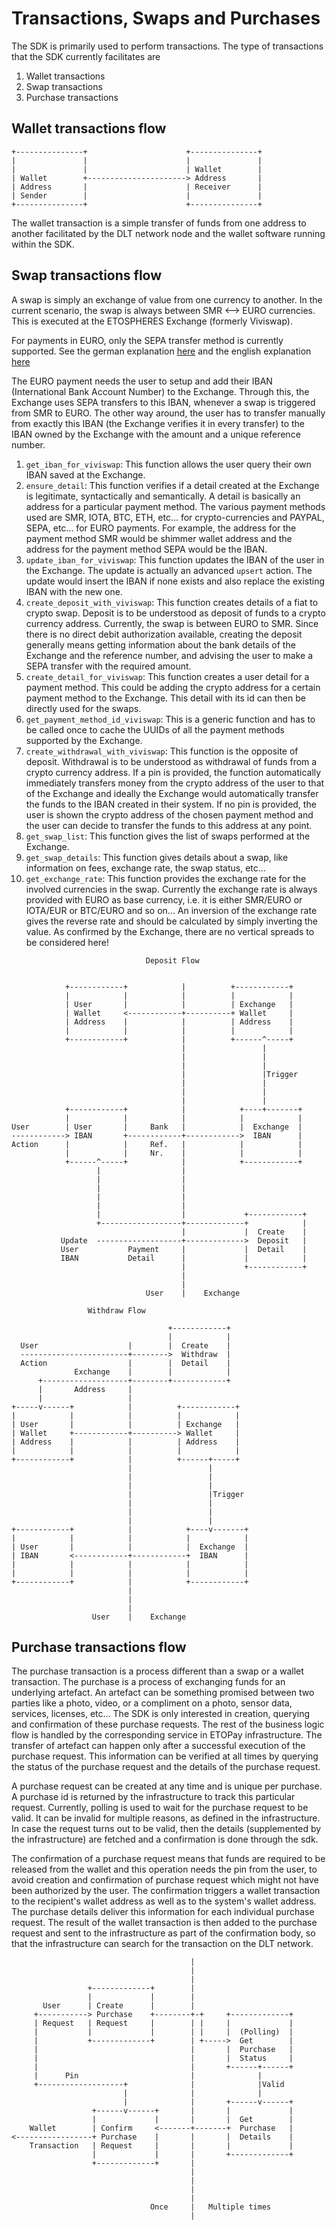 # Transactions, Swaps and Purchases

The SDK is primarily used to perform transactions. The type of transactions that the SDK currently facilitates are

1. Wallet transactions
2. Swap transactions
3. Purchase transactions

## Wallet transactions flow

```
+---------------+                      +---------------+
|               |                      |               |
|               |                      | Wallet        |
| Wallet        +----------------------> Address       |
| Address       |                      | Receiver      |
| Sender        |                      |               |
+---------------+                      +---------------+
```

The wallet transaction is a simple transfer of funds from one address to another facilitated by the DLT network node and the wallet software running within the SDK.

## Swap transactions flow

A swap is simply an exchange of value from one currency to another. In the current scenario, the swap is always between SMR <--> EURO currencies. This is executed at the ETOSPHERES Exchange (formerly Viviswap).

For payments in EURO, only the SEPA transfer method is currently supported. See the german explanation [here](https://www.bundesbank.de/de/aufgaben/unbarer-zahlungsverkehr/serviceangebot/sepa/sepa-einfach-erklaert--603346) and the english explanation [here](https://en.wikipedia.org/wiki/Single_Euro_Payments_Area)

The EURO payment needs the user to setup and add their IBAN (International Bank Account Number) to the Exchange. Through this, the Exchange uses SEPA transfers to this IBAN, whenever a swap is triggered from SMR to EURO. The other way around, the user has to transfer manually from exactly this IBAN (the Exchange verifies it in every transfer) to the IBAN owned by the Exchange with the amount and a unique reference number.

1. `get_iban_for_viviswap`: This function allows the user query their own IBAN saved at the Exchange.
2. `ensure_detail`: This function verifies if a detail created at the Exchange is legitimate, syntactically and semantically. A detail is basically an address for a particular payment method. The various payment methods used are SMR, IOTA, BTC, ETH, etc... for crypto-currencies and PAYPAL, SEPA, etc... for EURO payments. For example, the address for the payment method SMR would be shimmer wallet address and the address for the payment method SEPA would be the IBAN.
3. `update_iban_for_viviswap`: This function updates the IBAN of the user in the Exchange. The update is actually an advanced `upsert` action. The update would insert the IBAN if none exists and also replace the existing IBAN with the new one.
4. `create_deposit_with_viviswap`: This function creates details of a fiat to crypto swap. Deposit is to be understood as deposit of funds to a crypto currency address. Currently, the swap is between EURO to SMR. Since there is no direct debit authorization available, creating the deposit generally means getting information about the bank details of the Exchange and the reference number, and advising the user to make a SEPA transfer with the required amount.
5. `create_detail_for_viviswap`: This function creates a user detail for a payment method. This could be adding the crypto address for a certain payment method to the Exchange. This detail with its id can then be directly used for the swaps.
6. `get_payment_method_id_viviswap`: This is a generic function and has to be called once to cache the UUIDs of all the payment methods supported by the Exchange.
7. `create_withdrawal_with_viviswap`: This function is the opposite of deposit. Withdrawal is to be understood as withdrawal of funds from a crypto currency address. If a pin is provided, the function automatically immediately transfers money from the crypto address of the user to that of the Exchange and ideally the Exchange would automatically transfer the funds to the IBAN created in their system. If no pin is provided, the user is shown the crypto address of the chosen payment method and the user can decide to transfer the funds to this address at any point.
8. `get_swap_list`: This function gives the list of swaps performed at the Exchange.
9. `get_swap_details`: This function gives details about a swap, like information on fees, exchange rate, the swap status, etc...
10. `get_exchange_rate`: This function provides the exchange rate for the involved currencies in the swap. Currently the exchange rate is always provided with EURO as base currency, i.e. it is either SMR/EURO or IOTA/EUR or BTC/EURO and so on... An inversion of the exchange rate gives the reverse rate and should be calculated by simply inverting the value. As confirmed by the Exchange, there are no vertical spreads to be considered here!

```
                              Deposit Flow                        
                                                                  
                                                                  
            +------------+            |          +------------+   
            |            |            |          |            |   
            | User       |            |          | Exchange   |   
            | Wallet     <------------+----------+ Wallet     |   
            | Address    |            |          | Address    |   
            |            |            |          |            |   
            +------------+            |          +------^-----+   
                                      |                 |         
                                      |                 |         
                                      |                 |         
                                      |                 |Trigger  
                                      |                 |         
                                      |                 |         
                                      |                 |         
            +------------+            |            +----+-------+ 
            |            |            |            |            | 
User        | User       |     Bank   |            |  Exchange  | 
------------> IBAN       +------------+------------>  IBAN      | 
Action      |            |     Ref.   |            |            | 
            |            |     Nr.    |            |            | 
            +------^-----+            |            +------------+ 
                   |                  |                           
                   |                  |                           
                   |                  |                           
                   |                  |                           
                   |                  |                           
                   |                  |             +------------+
                   +------------------+-------------+            |
                                      |             |  Create    |
           Update  -------------------+------------->  Deposit   |
           User           Payment     |             |  Detail    |
           IBAN           Detail      |             |            |
                                      |             +------------+
                                      |                           
                                      |                           
                              User    |    Exchange               
```

```
                 Withdraw Flow                       
                                                     
                                   +------------+    
                                   |            |    
  User                    |        |  Create    |    
  ------------------------+-------->  Withdraw  |    
  Action                  |        |  Detail    |    
              Exchange    |        |            |    
      +-------------------+--------+------------+    
      |       Address     |                          
      |                   |                          
+-----v------+            |          +------------+  
|            |            |          |            |  
| User       |            |          | Exchange   |  
| Wallet     +------------+----------> Wallet     |  
| Address    |            |          | Address    |  
|            |            |          |            |  
+------------+            |          +------+-----+  
                          |                 |        
                          |                 |        
                          |                 |        
                          |                 |Trigger 
                          |                 |        
                          |                 |        
                          |                 |        
+------------+            |            +----v-------+
|            |            |            |            |
| User       |            |            |  Exchange  |
| IBAN       <------------+------------+  IBAN      |
|            |            |            |            |
|            |            |            |            |
+------------+            |            +------------+
                          |                          
                          |                          
                          |                          
                  User    |    Exchange              
```

## Purchase transactions flow

The purchase transaction is a process different than a swap or a wallet transaction. The purchase is a process of exchanging funds for an underlying artefact. An artefact can be something promised between two parties like a photo, video, or a compliment on a photo, sensor data, services, licenses, etc... The SDK is only interested in creation, querying and confirmation of these purchase requests. The rest of the business logic flow is handled by the corresponding service in ETOPay infrastructure. The transfer of artefact can happen only after a successful execution of the purchase request. This information can be verified at all times by querying the status of the purchase request and the details of the purchase request.

A purchase request can be created at any time and is unique per purchase. A purchase id is returned by the infrastructure to track this particular request.
Currently, polling is used to wait for the purchase request to be valid. It can be invalid for multiple reasons, as defined in the infrastructure. In case the request turns out to be valid, then the details (supplemented by the infrastructure) are fetched and a confirmation is done through the sdk.

The confirmation of a purchase request means that funds are required to be released from the wallet and this operation needs the pin from the user, to avoid creation and confirmation of purchase request which might not have been authorized by the user. The confirmation triggers a wallet transaction to the recipient's wallet address as well as to the system's wallet address. The purchase details deliver this information for each individual purchase request. The result of the wallet transaction is then added to the purchase request and sent to the infrastructure as part of the confirmation body, so that the infrastructure can search for the transaction on the DLT network.

```
                                        |                      
                                        |                      
                                        |                      
                 +-------------+        |                      
                 |             |        |                      
       User      | Create      |        |                      
     +-----------> Purchase    +--------+-+     +-------------+
     | Request   | Request     |        | |     |             |
     |           |             |        | |     |  (Polling)  |
     |           +-------------+        | +----->  Get        |
     |                                  |       |  Purchase   |
     |                                  |       |  Status     |
     |                                  |       +------+------+
     |      Pin                         |              |       
     +-------------------+              |              |Valid  
                         |              |              |       
                         |              |       +------v------+
                  +------v------+       |       |             |
                  |             |       |       |  Get        |
    Wallet        | Confirm     <-------+-------+  Purchase   |
<-----------------+ Purchase    |       |       |  Details    |
    Transaction   | Request     |       |       |             |
                  |             |       |       +-------------+
                  +-------------+       |                      
                                        |                      
                                        |                      
                                        |                      
                                        |                      
                               Once     |   Multiple times     
                                        |                      
```
